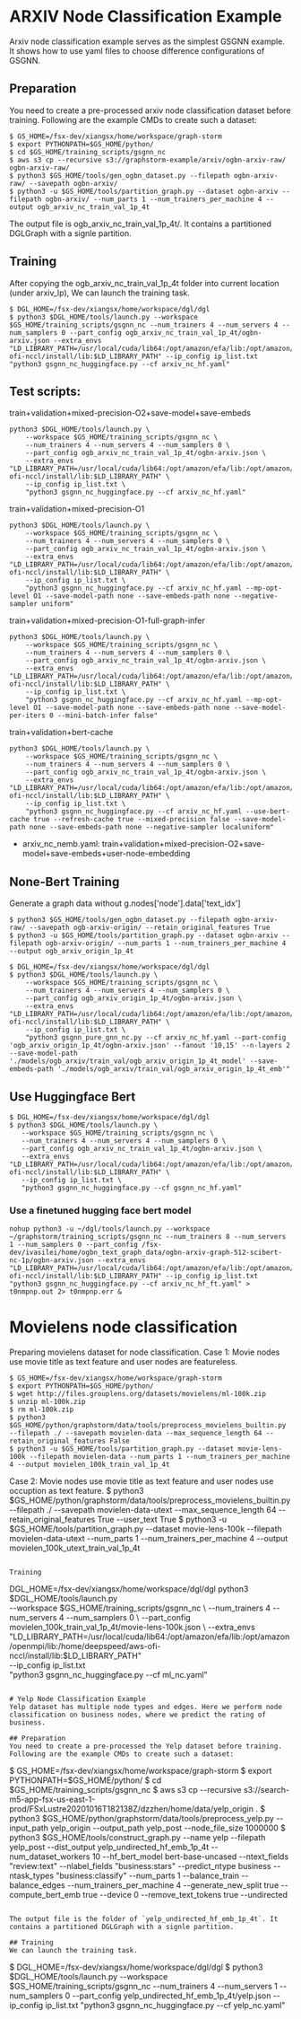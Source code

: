 # ARXIV Node Classification Example
Arxiv node classification example serves as the simplest GSGNN example. It shows how to use yaml files to choose difference configurations of GSGNN.

## Preparation
You need to create a pre-processed arxiv node classification dataset before training. Following are the example CMDs to create such a dataset:

```
$ GS_HOME=/fsx-dev/xiangsx/home/workspace/graph-storm
$ export PYTHONPATH=$GS_HOME/python/
$ cd $GS_HOME/training_scripts/gsgnn_nc
$ aws s3 cp --recursive s3://graphstorm-example/arxiv/ogbn-arxiv-raw/ ogbn-arxiv-raw/
$ python3 $GS_HOME/tools/gen_ogbn_dataset.py --filepath ogbn-arxiv-raw/ --savepath ogbn-arxiv/
$ python3 -u $GS_HOME/tools/partition_graph.py --dataset ogbn-arxiv --filepath ogbn-arxiv/ --num_parts 1 --num_trainers_per_machine 4 --output ogb_arxiv_nc_train_val_1p_4t
```

The output file is ogb_arxiv_nc_train_val_1p_4t/. It contains a partitioned DGLGraph with a signle partition.

## Training
After copying the ogb_arxiv_nc_train_val_1p_4t folder into current location (under arxiv_lp), We can launch the training task.

```
$ DGL_HOME=/fsx-dev/xiangsx/home/workspace/dgl/dgl
$ python3 $DGL_HOME/tools/launch.py --workspace $GS_HOME/training_scripts/gsgnn_nc --num_trainers 4 --num_servers 4 --num_samplers 0 --part_config ogb_arxiv_nc_train_val_1p_4t/ogbn-arxiv.json --extra_envs "LD_LIBRARY_PATH=/usr/local/cuda/lib64:/opt/amazon/efa/lib:/opt/amazon/openmpi/lib:/home/deepspeed/aws-ofi-nccl/install/lib:$LD_LIBRARY_PATH" --ip_config ip_list.txt "python3 gsgnn_nc_huggingface.py --cf arxiv_nc_hf.yaml"
```

## Test scripts:
train+validation+mixed-precision-O2+save-model+save-embeds
```
python3 $DGL_HOME/tools/launch.py \
    --workspace $GS_HOME/training_scripts/gsgnn_nc \
    --num_trainers 4 --num_servers 4 --num_samplers 0 \
    --part_config ogb_arxiv_nc_train_val_1p_4t/ogbn-arxiv.json \
    --extra_envs "LD_LIBRARY_PATH=/usr/local/cuda/lib64:/opt/amazon/efa/lib:/opt/amazon/openmpi/lib:/home/deepspeed/aws-ofi-nccl/install/lib:$LD_LIBRARY_PATH" \
    --ip_config ip_list.txt \
    "python3 gsgnn_nc_huggingface.py --cf arxiv_nc_hf.yaml"
```

train+validation+mixed-precision-O1
```
python3 $DGL_HOME/tools/launch.py \
    --workspace $GS_HOME/training_scripts/gsgnn_nc \
    --num_trainers 4 --num_servers 4 --num_samplers 0 \
    --part_config ogb_arxiv_nc_train_val_1p_4t/ogbn-arxiv.json \
    --extra_envs "LD_LIBRARY_PATH=/usr/local/cuda/lib64:/opt/amazon/efa/lib:/opt/amazon/openmpi/lib:/home/deepspeed/aws-ofi-nccl/install/lib:$LD_LIBRARY_PATH" \
    --ip_config ip_list.txt \
    "python3 gsgnn_nc_huggingface.py --cf arxiv_nc_hf.yaml --mp-opt-level O1 --save-model-path none --save-embeds-path none --negative-sampler uniform"
```

train+validation+mixed-precision-O1-full-graph-infer
```
python3 $DGL_HOME/tools/launch.py \
    --workspace $GS_HOME/training_scripts/gsgnn_nc \
    --num_trainers 4 --num_servers 4 --num_samplers 0 \
    --part_config ogb_arxiv_nc_train_val_1p_4t/ogbn-arxiv.json \
    --extra_envs "LD_LIBRARY_PATH=/usr/local/cuda/lib64:/opt/amazon/efa/lib:/opt/amazon/openmpi/lib:/home/deepspeed/aws-ofi-nccl/install/lib:$LD_LIBRARY_PATH" \
    --ip_config ip_list.txt \
    "python3 gsgnn_nc_huggingface.py --cf arxiv_nc_hf.yaml --mp-opt-level O1 --save-model-path none --save-embeds-path none --save-model-per-iters 0 --mini-batch-infer false"
```

train+validation+bert-cache
```
python3 $DGL_HOME/tools/launch.py \
    --workspace $GS_HOME/training_scripts/gsgnn_nc \
    --num_trainers 4 --num_servers 4 --num_samplers 0 \
    --part_config ogb_arxiv_nc_train_val_1p_4t/ogbn-arxiv.json \
    --extra_envs "LD_LIBRARY_PATH=/usr/local/cuda/lib64:/opt/amazon/efa/lib:/opt/amazon/openmpi/lib:/home/deepspeed/aws-ofi-nccl/install/lib:$LD_LIBRARY_PATH" \
    --ip_config ip_list.txt \
    "python3 gsgnn_nc_huggingface.py --cf arxiv_nc_hf.yaml --use-bert-cache true --refresh-cache true --mixed-precision false --save-model-path none --save-embeds-path none --negative-sampler localuniform"
```

 * arxiv_nc_nemb.yaml: train+validation+mixed-precision-O2+save-model+save-embeds+user-node-embedding

 ## None-Bert Training
 Generate a graph data without g.nodes['node'].data['text_idx']
```
$ python3 $GS_HOME/tools/gen_ogbn_dataset.py --filepath ogbn-arxiv-raw/ --savepath ogb-arxiv-origin/ --retain_original_features True
$ python3 -u $GS_HOME/tools/partition_graph.py --dataset ogbn-arxiv --filepath ogb-arxiv-origin/ --num_parts 1 --num_trainers_per_machine 4 --output ogb_arxiv_origin_1p_4t
```

```
$ DGL_HOME=/fsx-dev/xiangsx/home/workspace/dgl/dgl
$ python3 $DGL_HOME/tools/launch.py \
    --workspace $GS_HOME/training_scripts/gsgnn_nc \
    --num_trainers 4 --num_servers 4 --num_samplers 0 \
    --part_config ogb_arxiv_origin_1p_4t/ogbn-arxiv.json \
    --extra_envs "LD_LIBRARY_PATH=/usr/local/cuda/lib64:/opt/amazon/efa/lib:/opt/amazon/openmpi/lib:/home/deepspeed/aws-ofi-nccl/install/lib:$LD_LIBRARY_PATH" \
    --ip_config ip_list.txt \
    "python3 gsgnn_pure_gnn_nc.py --cf arxiv_nc_hf.yaml --part-config 'ogb_arxiv_origin_1p_4t/ogbn-arxiv.json' --fanout '10,15' --n-layers 2 --save-model-path './models/ogb_arxiv/train_val/ogb_arxiv_origin_1p_4t_model' --save-embeds-path './models/ogb_arxiv/train_val/ogb_arxiv_origin_1p_4t_emb'"
```

 ## Use Huggingface Bert
 ```
$ DGL_HOME=/fsx-dev/xiangsx/home/workspace/dgl/dgl
$ python3 $DGL_HOME/tools/launch.py \
    --workspace $GS_HOME/training_scripts/gsgnn_nc \
    --num_trainers 4 --num_servers 4 --num_samplers 0 \
    --part_config ogb_arxiv_nc_train_val_1p_4t/ogbn-arxiv.json \
    --extra_envs "LD_LIBRARY_PATH=/usr/local/cuda/lib64:/opt/amazon/efa/lib:/opt/amazon/openmpi/lib:/home/deepspeed/aws-ofi-nccl/install/lib:$LD_LIBRARY_PATH" \
    --ip_config ip_list.txt \
    "python3 gsgnn_nc_huggingface.py --cf gsgnn_nc_hf.yaml"
```

### Use a finetuned hugging face bert model

 ```
nohup python3 -u ~/dgl/tools/launch.py --workspace ~/graphstorm/training_scripts/gsgnn_nc --num_trainers 8 --num_servers 1 --num_samplers 0 --part_config /fsx-dev/ivasilei/home/ogbn_text_graph_data/ogbn-arxiv-graph-512-scibert-nc-1p/ogbn-arxiv.json --extra_envs "LD_LIBRARY_PATH=/usr/local/cuda/lib64:/opt/amazon/efa/lib:/opt/amazon/openmpi/lib:/home/deepspeed/aws-ofi-nccl/install/lib:$LD_LIBRARY_PATH" --ip_config ip_list.txt "python3 gsgnn_nc_huggingface.py --cf arxiv_nc_hf_ft.yaml" > t0nmpnp.out 2> t0nmpnp.err &
```

# Movielens node classification
Preparing movielens dataset for node classification. Case 1: Movie nodes use movie title as text feature and user nodes are featureless.
```
$ GS_HOME=/fsx-dev/xiangsx/home/workspace/graph-storm
$ export PYTHONPATH=$GS_HOME/python/
$ wget http://files.grouplens.org/datasets/movielens/ml-100k.zip
$ unzip ml-100k.zip
$ rm ml-100k.zip
$ python3 $GS_HOME/python/graphstorm/data/tools/preprocess_movielens_builtin.py --filepath ./ --savepath movielen-data --max_sequence_length 64 --retain_original_features False
$ python3 -u $GS_HOME/tools/partition_graph.py --dataset movie-lens-100k --filepath movielen-data --num_parts 1 --num_trainers_per_machine 4 --output movielen_100k_train_val_1p_4t
```

Case 2: Movie nodes use movie title as text feature and user nodes use occuption as text feature.
$ python3 $GS_HOME/python/graphstorm/data/tools/preprocess_movielens_builtin.py --filepath ./ --savepath movielen-data-utext --max_sequence_length 64 --retain_original_features True --user_text True
$ python3 -u $GS_HOME/tools/partition_graph.py --dataset movie-lens-100k --filepath movielen-data-utext --num_parts 1 --num_trainers_per_machine 4 --output movielen_100k_utext_train_val_1p_4t
```

Training
```
DGL_HOME=/fsx-dev/xiangsx/home/workspace/dgl/dgl
python3 $DGL_HOME/tools/launch.py \
    --workspace $GS_HOME/training_scripts/gsgnn_nc \
    --num_trainers 4 --num_servers 4 --num_samplers 0 \
    --part_config movielen_100k_train_val_1p_4t/movie-lens-100k.json \
    --extra_envs "LD_LIBRARY_PATH=/usr/local/cuda/lib64:/opt/amazon/efa/lib:/opt/amazon/openmpi/lib:/home/deepspeed/aws-ofi-nccl/install/lib:$LD_LIBRARY_PATH" \
    --ip_config ip_list.txt \
    "python3 gsgnn_nc_huggingface.py --cf ml_nc.yaml"
```

# Yelp Node Classification Example
Yelp dataset has multiple node types and edges. Here we perform node classification on business nodes, where we predict the rating of business.

## Preparation
You need to create a pre-processed the Yelp dataset before training. Following are the example CMDs to create such a dataset:

```
$ GS_HOME=/fsx-dev/xiangsx/home/workspace/graph-storm
$ export PYTHONPATH=$GS_HOME/python/
$ cd $GS_HOME/training_scripts/gsgnn_nc
$ aws s3 cp --recursive s3://search-m5-app-fsx-us-east-1-prod/FSxLustre20201016T182138Z/dzzhen/home/data/yelp_origin .
$ python3 $GS_HOME/python/graphstorm/data/tools/preprocess_yelp.py --input_path yelp_origin --output_path yelp_post --node_file_size 1000000
$ python3 $GS_HOME/tools/construct_graph.py --name yelp --filepath yelp_post --dist_output yelp_undirected_hf_emb_1p_4t --num_dataset_workers 10 --hf_bert_model bert-base-uncased --ntext_fields "review:text" --nlabel_fields "business:stars" --predict_ntype business --ntask_types "business:classify" --num_parts 1 --balance_train --balance_edges --num_trainers_per_machine 4 --generate_new_split true --compute_bert_emb true --device 0 --remove_text_tokens true --undirected
```

The output file is the folder of `yelp_undirected_hf_emb_1p_4t`. It contains a partitioned DGLGraph with a signle partition.

## Training
We can launch the training task.

```
$ DGL_HOME=/fsx-dev/xiangsx/home/workspace/dgl/dgl
$ python3 $DGL_HOME/tools/launch.py --workspace $GS_HOME/training_scripts/gsgnn_nc --num_trainers 4 --num_servers 1 --num_samplers 0 --part_config yelp_undirected_hf_emb_1p_4t/yelp.json --ip_config ip_list.txt "python3 gsgnn_nc_huggingface.py --cf yelp_nc.yaml"
```
